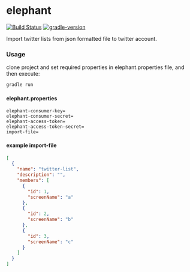 # elephant

[![Build Status](https://travis-ci.org/akadir/elephant.svg?branch=master)](https://travis-ci.org/akadir/elephant)
[![gradle-version](https://img.shields.io/badge/gradle-5.5.1-brightgreen)](https://img.shields.io/badge/gradle-5.5.1-brightgreen)

Import twitter lists from json formatted file to twitter account. 

### Usage
clone project and set required properties in elephant.properties file, and then execute: 

```groovy
gradle run
```

#### elephant.properties

```properties
elephant-consumer-key=
elephant-consumer-secret=
elephant-access-token=
elephant-access-token-secret=
import-file=
```

#### example import-file

```json
[
  {
    "name": "twitter-list",
    "description": "",
    "members": [
      {
        "id": 1,
        "screenName": "a"
      },
      {
        "id": 2,
        "screenName": "b"
      },
      {
        "id": 3,
        "screenName": "c"
      }
    ]
  }
]
```
